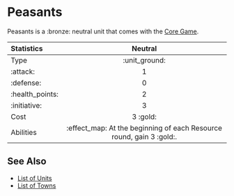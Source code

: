 # Peasants

Peasants is a :bronze: neutral unit that comes with the [Core Game](../content.md).


| Statistics | Neutral |
| :--- | :---: |
| Type | :unit_ground: |
| :attack: | 1 |
| :defense: | 0 |
| :health_points: | 2 |
| :initiative: | 3 |
| Cost | 3 :gold: |
| Abilities | :effect_map: At the beginning of each Resource round, gain 3 :gold:. |


## See Also

- [List of Units](../units.md)
- [List of Towns](../towns.md)
